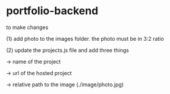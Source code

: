 # portfolio-backend
to make changes

(1) add photo to the images folder. the photo must be in 3:2 ratio 

(2) update the projects.js file and add three things

-> name of the project

-> url of the hosted project

-> relative path to the image (./image/photo.jpg)
